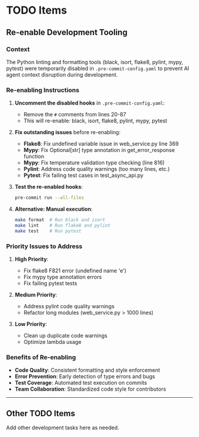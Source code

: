 # TODO Items

## Re-enable Development Tooling

### Context
The Python linting and formatting tools (black, isort, flake8, pylint, mypy, pytest) were temporarily disabled in `.pre-commit-config.yaml` to prevent AI agent context disruption during development.

### Re-enabling Instructions

1. **Uncomment the disabled hooks** in `.pre-commit-config.yaml`:
   - Remove the `#` comments from lines 20-87
   - This will re-enable: black, isort, flake8, pylint, mypy, pytest

2. **Fix outstanding issues** before re-enabling:
   - **Flake8**: Fix undefined variable issue in web_service.py line 369
   - **Mypy**: Fix Optional[str] type annotation in get_error_response function
   - **Mypy**: Fix temperature validation type checking (line 816)
   - **Pylint**: Address code quality warnings (too many lines, etc.)
   - **Pytest**: Fix failing test cases in test_async_api.py

3. **Test the re-enabled hooks**:
   ```bash
   pre-commit run --all-files
   ```

4. **Alternative: Manual execution**:
   ```bash
   make format  # Run black and isort
   make lint    # Run flake8 and pylint
   make test    # Run pytest
   ```

### Priority Issues to Address

1. **High Priority**:
   - Fix flake8 F821 error (undefined name 'e')
   - Fix mypy type annotation errors
   - Fix failing pytest tests

2. **Medium Priority**:
   - Address pylint code quality warnings
   - Refactor long modules (web_service.py > 1000 lines)

3. **Low Priority**:
   - Clean up duplicate code warnings
   - Optimize lambda usage

### Benefits of Re-enabling

- **Code Quality**: Consistent formatting and style enforcement
- **Error Prevention**: Early detection of type errors and bugs
- **Test Coverage**: Automated test execution on commits
- **Team Collaboration**: Standardized code style for contributors

---

## Other TODO Items

Add other development tasks here as needed.
